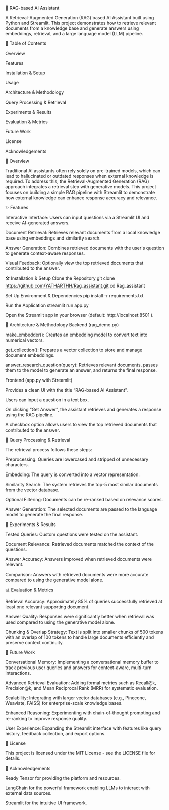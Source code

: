 🤖 RAG-based AI Assistant

A Retrieval-Augmented Generation (RAG) based AI Assistant built using Python and Streamlit. This project demonstrates how to retrieve relevant documents from a knowledge base and generate answers using embeddings, retrieval, and a large language model (LLM) pipeline.

📌 Table of Contents

Overview

Features

Installation & Setup

Usage

Architecture & Methodology

Query Processing & Retrieval

Experiments & Results

Evaluation & Metrics

Future Work

License

Acknowledgements

📖 Overview

Traditional AI assistants often rely solely on pre-trained models, which can lead to hallucinated or outdated responses when external knowledge is required. To address this, the Retrieval-Augmented Generation (RAG) approach integrates a retrieval step with generative models. This project focuses on building a simple RAG pipeline with Streamlit to demonstrate how external knowledge can enhance response accuracy and relevance.

✨ Features

Interactive Interface: Users can input questions via a Streamlit UI and receive AI-generated answers.

Document Retrieval: Retrieves relevant documents from a local knowledge base using embeddings and similarity search.

Answer Generation: Combines retrieved documents with the user's question to generate context-aware responses.

Visual Feedback: Optionally view the top retrieved documents that contributed to the answer.

🛠️ Installation & Setup
Clone the Repository
git clone https://github.com/YATHARTHH/Rag_assistant.git
cd Rag_assistant

Set Up Environment & Dependencies
pip install -r requirements.txt

Run the Application
streamlit run app.py


Open the Streamlit app in your browser (default: http://localhost:8501
).

🧠 Architecture & Methodology
Backend (rag_demo.py)

make_embedder(): Creates an embedding model to convert text into numerical vectors.

get_collection(): Prepares a vector collection to store and manage document embeddings.

answer_research_question(query): Retrieves relevant documents, passes them to the model to generate an answer, and returns the final response.

Frontend (app.py with Streamlit)

Provides a clean UI with the title “RAG-based AI Assistant”.

Users can input a question in a text box.

On clicking “Get Answer”, the assistant retrieves and generates a response using the RAG pipeline.

A checkbox option allows users to view the top retrieved documents that contributed to the answer.

🔎 Query Processing & Retrieval

The retrieval process follows these steps:

Preprocessing: Queries are lowercased and stripped of unnecessary characters.

Embedding: The query is converted into a vector representation.

Similarity Search: The system retrieves the top-5 most similar documents from the vector database.

Optional Filtering: Documents can be re-ranked based on relevance scores.

Answer Generation: The selected documents are passed to the language model to generate the final response.

🧪 Experiments & Results

Tested Queries: Custom questions were tested on the assistant.

Document Relevance: Retrieved documents matched the context of the questions.

Answer Accuracy: Answers improved when retrieved documents were relevant.

Comparison: Answers with retrieved documents were more accurate compared to using the generative model alone.

📊 Evaluation & Metrics

Retrieval Accuracy: Approximately 85% of queries successfully retrieved at least one relevant supporting document.

Answer Quality: Responses were significantly better when retrieval was used compared to using the generative model alone.

Chunking & Overlap Strategy: Text is split into smaller chunks of 500 tokens with an overlap of 100 tokens to handle large documents efficiently and preserve context continuity.

🚀 Future Work

Conversational Memory: Implementing a conversational memory buffer to track previous user queries and answers for context-aware, multi-turn interactions.

Advanced Retrieval Evaluation: Adding formal metrics such as Recall@k, Precision@k, and Mean Reciprocal Rank (MRR) for systematic evaluation.

Scalability: Integrating with larger vector databases (e.g., Pinecone, Weaviate, FAISS) for enterprise-scale knowledge bases.

Enhanced Reasoning: Experimenting with chain-of-thought prompting and re-ranking to improve response quality.

User Experience: Expanding the Streamlit interface with features like query history, feedback collection, and export options.

📄 License

This project is licensed under the MIT License - see the LICENSE
 file for details.

🙏 Acknowledgements

Ready Tensor
 for providing the platform and resources.

LangChain
 for the powerful framework enabling LLMs to interact with external data sources.

Streamlit
 for the intuitive UI framework.
